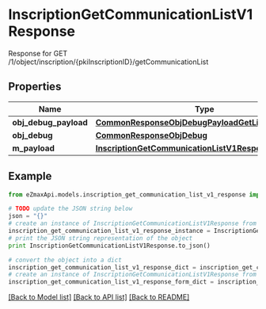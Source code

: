 # InscriptionGetCommunicationListV1Response

Response for GET /1/object/inscription/{pkiInscriptionID}/getCommunicationList

## Properties
Name | Type | Description | Notes
------------ | ------------- | ------------- | -------------
**obj_debug_payload** | [**CommonResponseObjDebugPayloadGetList**](CommonResponseObjDebugPayloadGetList.md) |  | 
**obj_debug** | [**CommonResponseObjDebug**](CommonResponseObjDebug.md) |  | [optional] 
**m_payload** | [**InscriptionGetCommunicationListV1ResponseMPayload**](InscriptionGetCommunicationListV1ResponseMPayload.md) |  | 

## Example

```python
from eZmaxApi.models.inscription_get_communication_list_v1_response import InscriptionGetCommunicationListV1Response

# TODO update the JSON string below
json = "{}"
# create an instance of InscriptionGetCommunicationListV1Response from a JSON string
inscription_get_communication_list_v1_response_instance = InscriptionGetCommunicationListV1Response.from_json(json)
# print the JSON string representation of the object
print InscriptionGetCommunicationListV1Response.to_json()

# convert the object into a dict
inscription_get_communication_list_v1_response_dict = inscription_get_communication_list_v1_response_instance.to_dict()
# create an instance of InscriptionGetCommunicationListV1Response from a dict
inscription_get_communication_list_v1_response_form_dict = inscription_get_communication_list_v1_response.from_dict(inscription_get_communication_list_v1_response_dict)
```
[[Back to Model list]](../README.md#documentation-for-models) [[Back to API list]](../README.md#documentation-for-api-endpoints) [[Back to README]](../README.md)


